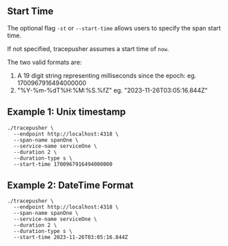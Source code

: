 ## Start Time

The optional flag `-st` or `--start-time` allows users to specify the span start time.

If not specified, tracepusher assumes a start time of `now`.

The two valid formats are:

1) A 19 digit string representing milliseconds since the epoch: eg. 1700967916494000000
2) "%Y-%m-%dT%H:%M:%S.%fZ" eg. "2023-11-26T03:05:16.844Z"

## Example 1: Unix timestamp

```
./tracepusher \
  --endpoint http://localhost:4318 \
  --span-name spanOne \
  --service-name serviceOne \
  --duration 2 \
  --duration-type s \
  --start-time 1700967916494000000
```

## Example 2: DateTime Format

```
./tracepusher \
  --endpoint http://localhost:4318 \
  --span-name spanOne \
  --service-name serviceOne \
  --duration 2 \
  --duration-type s \
  --start-time 2023-11-26T03:05:16.844Z
```